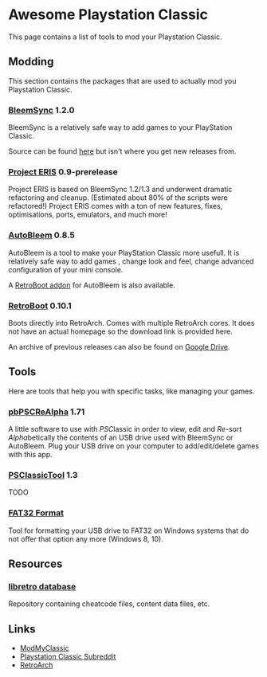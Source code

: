# Awesome Playstation Classic
This page contains a list of tools to mod your Playstation Classic.

## Modding
This section contains the packages that are used to actually mod you Playstation Classic.

### [BleemSync](https://modmyclassic.com/bleemsync/) 1.2.0
BleemSync is a relatively safe way to add games to your PlayStation Classic.

Source can be found [here](https://github.com/pathartl/BleemSync) but isn't where you get new releases from.

### [Project ERIS](https://modmyclassic.com/project-eris-install) 0.9-prerelease
Project ERIS is based on BleemSync 1.2/1.3 and underwent dramatic refactoring and cleanup. (Estimated about 80% of the scripts were refactored!) Project ERIS comes with a ton of new features, fixes, optimisations, ports, emulators, and much more!

### [AutoBleem](https://github.com/screemerpl/cbleemsync) 0.8.5
AutoBleem is a tool to make your PlayStation Classic more usefull. It is relatively safe way to add games , change look and feel, change advanced configuration of your mini console.

A [RetroBoot addon](https://drive.google.com/open?id=10eHLDwBr4IXUPhvkX6EWaor8h4amUadK) for AutoBleem is also available.

### [RetroBoot](https://drive.google.com/open?id=1Bv23T4xbCBzHUZr5AbaXGS5IiQybWhnh) 0.10.1
Boots directly into RetroArch. Comes with multiple RetroArch cores.
It does not have an actual homepage so the download link is provided here.

An archive of previous releases can also be found on [Google Drive](https://drive.google.com/drive/folders/1WafO7d9th03PLPdxJnhOEHyxkwfHgYvZ?usp=sharing).

## Tools
Here are tools that help you with specific tasks, like managing your games.

### [pbPSCReAlpha](https://github.com/pascl/pbPSCReAlpha) 1.71
A little software to use with *PSC*lassic in order to view, edit and *Re*-sort *Alpha*betically the contents of an USB drive used with BleemSync or AutoBleem. Plug your USB drive on your computer to add/edit/delete games with this app.

### [PSClassicTool](https://github.com/elierodrigue/PSClassicTool) 1.3
TODO

### [FAT32 Format](http://www.ridgecrop.demon.co.uk/index.htm?guiformat.htm)
Tool for formatting your USB drive to FAT32 on Windows systems that do not offer that option any more (Windows 8, 10).

## Resources

### [libretro database](https://github.com/libretro/libretro-database)
Repository containing cheatcode files, content data files, etc.

## Links
* [ModMyClassic](https://modmyclassic.com/)
* [Playstation Classic Subreddit](https://www.reddit.com/r/PlaystationClassic/)
* [RetroArch](https://www.retroarch.com/)
